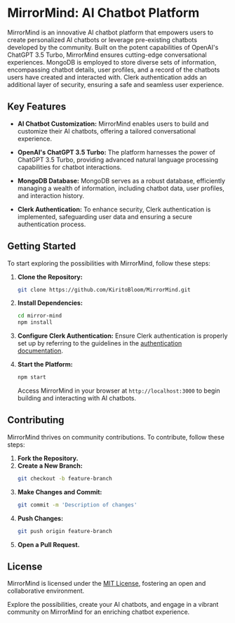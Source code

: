 # MirrorMind: AI Chatbot Platform

MirrorMind is an innovative AI chatbot platform that empowers users to create personalized AI chatbots or leverage pre-existing chatbots developed by the community. Built on the potent capabilities of OpenAI's ChatGPT 3.5 Turbo, MirrorMind ensures cutting-edge conversational experiences. MongoDB is employed to store diverse sets of information, encompassing chatbot details, user profiles, and a record of the chatbots users have created and interacted with. Clerk authentication adds an additional layer of security, ensuring a safe and seamless user experience.

## Key Features

- **AI Chatbot Customization:** MirrorMind enables users to build and customize their AI chatbots, offering a tailored conversational experience.

- **OpenAI's ChatGPT 3.5 Turbo:** The platform harnesses the power of ChatGPT 3.5 Turbo, providing advanced natural language processing capabilities for chatbot interactions.

- **MongoDB Database:** MongoDB serves as a robust database, efficiently managing a wealth of information, including chatbot data, user profiles, and interaction history.

- **Clerk Authentication:** To enhance security, Clerk authentication is implemented, safeguarding user data and ensuring a secure authentication process.

## Getting Started

To start exploring the possibilities with MirrorMind, follow these steps:

1. **Clone the Repository:**
   ```bash
   git clone https://github.com/KiritoBloom/MirrorMind.git
   ```

2. **Install Dependencies:**
   ```bash
   cd mirror-mind
   npm install
   ```

3. **Configure Clerk Authentication:**
   Ensure Clerk authentication is properly set up by referring to the guidelines in the [authentication documentation](link-to-docs).

4. **Start the Platform:**
   ```bash
   npm start
   ```

   Access MirrorMind in your browser at `http://localhost:3000` to begin building and interacting with AI chatbots.

## Contributing

MirrorMind thrives on community contributions. To contribute, follow these steps:

1. **Fork the Repository.**
2. **Create a New Branch:**
   ```bash
   git checkout -b feature-branch
   ```
3. **Make Changes and Commit:**
   ```bash
   git commit -m 'Description of changes'
   ```
4. **Push Changes:**
   ```bash
   git push origin feature-branch
   ```
5. **Open a Pull Request.**

## License

MirrorMind is licensed under the [MIT License](LICENSE), fostering an open and collaborative environment.

Explore the possibilities, create your AI chatbots, and engage in a vibrant community on MirrorMind for an enriching chatbot experience.
